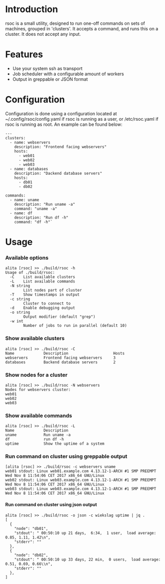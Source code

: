 # Introduction
rsoc is a small utility, designed to run one-off commands on sets of
machines, grouped in 'clusters'. It accepts a command, and runs this
on a cluster. It does not accept any input.

# Features
* Use your system ssh as transport
* Job scheduler with a configurable amount of workers
* Output in greppable or JSON format

# Configuration
Configuration is done using a configuration located at
~/.config/rsoc/config.yaml if rsoc is running as a user, or
/etc/rsoc.yaml if rsoc is running as root. An example can be found
below:
~~~~
---
clusters:
  - name: webservers
    description: "Frontend facing webservers"
    hosts:
      - web01
      - web02
      - web03
  - name: databases
    description: "Dackend database servers"
    hosts:
      - db01
      - db02

commands:
  - name: uname
    description: "Run uname -a"
    command: "uname -a"
  - name: df
    description: "Run df -h"
    command: "df -h"`
~~~~

# Usage
### Available options
~~~~
alita [rsoc] >> ./build/rsoc -h
Usage of ./build/rsoc:
  -C    List available clusters
  -L    List available commands
  -N string
        List nodes part of cluster
  -T    Show timestamps in output
  -c string
        Cluster to connect to
  -d    Enable debugging output
  -o string
        Output modifier (default "grep")
  -w int
        Number of jobs to run in parallel (default 10)
~~~~

### Show available clusters
~~~~
alita [rsoc] >> ./build/rsoc -C
Name             Description                    Hosts
webservers       Frontend facing webservers     3
databases        Backend database servers       2
~~~~

### Show nodes for a cluster
~~~~
alita [rsoc] >> ./build/rsoc -N webservers
Nodes for webservers cluster:
web01
web02
web03
~~~~

### Show available commands
~~~~
alita [rsoc] >> ./build/rsoc -L
Name             Description
uname            Run uname -a
df               run df -h
uptime           Show the uptime of a system
~~~~

### Run command on cluster using greppable output
~~~~
[alita [rsoc] >> ./build/rsoc -c webservers uname
web01 stdout: Linux web01.example.com 4.13.12-1-ARCH #1 SMP PREEMPT Wed Nov 8 11:54:06 CET 2017 x86_64 GNU/Linux
web02 stdout: Linux web03.example.com 4.13.12-1-ARCH #1 SMP PREEMPT Wed Nov 8 11:54:06 CET 2017 x86_64 GNU/Linux
web03 stdout: Linux web03.example.com 4.13.12-1-ARCH #1 SMP PREEMPT Wed Nov 8 11:54:06 CET 2017 x86_64 GNU/Linux
~~~~

#### Run command on cluster using json output
~~~~
alita [rsoc] >> ./build/rsoc -o json -c wiekslag uptime | jq .
[
  {
    "node": "db01",
    "stdout": " 00:50:10 up 21 days,  6:34,  1 user,  load average: 0.85, 1.11, 1.42\n",
    "stderr": ""
  },
  {
    "node": "db02",
    "stdout": " 00:50:10 up 33 days, 22 min,  0 users,  load average: 0.51, 0.69, 0.66\\n",
    "stderr": ""
  },
]
~~~~